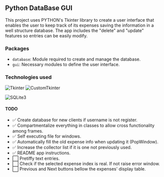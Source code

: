 ## Python DataBase GUI
This project uses PYTHON's Tkinter library to create a user interface 
that enables the user to keep track of its expenses saving the information
in a well structure database. The app includes the "delete" and "update"
features so entries can be easily modify.

### Packages 
* `database`: Module required to create and manage the database.
* `gui`: Necessary modules to define the user interface.

### Technologies used
![Tkinter](https://img.shields.io/badge/Tkinter-4B8BBE?style=for-the-badge&logo=tkinter&logoColor=white)
![CustomTkinter](https://img.shields.io/badge/CustomTkinter-4B8BBE?style=for-the-badge&logo=tkinter&logoColor=white)

![SQLite3](https://img.shields.io/badge/SQLite3-003B57?style=for-the-badge&logo=sqlite&logoColor=white)

#### TODO
- ✅ Create database for new clients if username is not register.
- ✅ Compartmentalize everything in classes to allow cross functionality among frames.
- ✅ Self executing file for windows.
- ✅ Automatically fill the old expense info when updating it (PopWindow).
- ✅ Increase the collector list if it is one not previously used.
- ✅ README app instructions.
- ⬜ Pretiffy text entries.
- ⬜ Check if the selected expense index is real. If not raise error window.
- ⬜ Previous and Next buttons bellow the expenses' display table.
